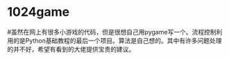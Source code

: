 # 1024game
#虽然在网上有很多小游戏的代码，但是很想自己用pygame写一个。流程控制利用的是Python基础教程的最后一个项目。算法是自己想的。其中有许多问题处理的并不好，希望有看到的大佬提供宝贵的建议。
